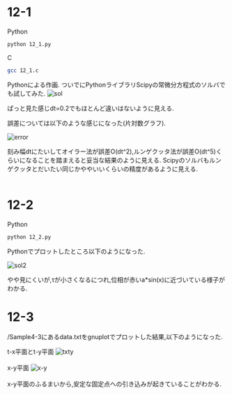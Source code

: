 # 12-1
Python
```bash
python 12_1.py
```
C
```bash
gcc 12_1.c
```
Pythonによる作画.
ついでにPythonライブラリScipyの常微分方程式のソルバでも試してみた.
![sol](https://user-images.githubusercontent.com/55901554/81003943-9aacd000-8e86-11ea-98e3-e33d509fa340.png)


ぱっと見た感じdt=0.2でもほとんど違いはないように見える.

誤差については以下のような感じになった(片対数グラフ).

![error](https://user-images.githubusercontent.com/55901554/80990799-f1f47580-8e71-11ea-9357-bf6a7aec826f.png)

刻み幅dtにたいしてオイラー法が誤差O(dt^2),ルンゲクッタ法が誤差O(dt^5)くらいになることを踏まえると妥当な結果のように見える.
Scipyのソルバもルンゲクッタとだいたい同じかややいいくらいの精度があるように見える.
<br>
<br>

# 12-2
Python
```bash
python 12_2.py
```

Pythonでプロットしたところ以下のようになった.

![sol2](https://user-images.githubusercontent.com/55901554/80991320-ca51dd00-8e72-11ea-9750-5ff5d361ee78.png)

やや見にくいが,τが小さくなるにつれ,位相が赤いa*sin(x)に近づいている様子がわかる.

# 12-3

/Sample4-3にあるdata.txtをgnuplotでプロットした結果,以下のようになった.

t-x平面とt-y平面
![txty](https://user-images.githubusercontent.com/55901554/81002933-04c47580-8e85-11ea-9b04-e8f3ff057b4d.png)
<br><br>
x-y平面
![x-y](https://user-images.githubusercontent.com/55901554/81002955-0ee67400-8e85-11ea-918a-f89f2e3543f7.png)
<br><br>
x-y平面のふるまいから,安定な固定点への引き込みが起きていることがわかる.
<br><br>






